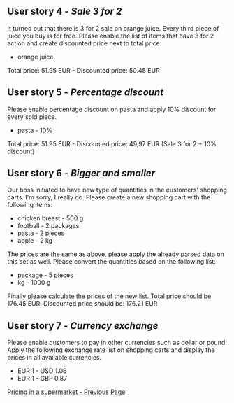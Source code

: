 ## User story 4 - *Sale 3 for 2*
It turned out that there is 3 for 2 sale on orange juice. Every third piece of juice you buy is for free.
Please enable the list of items that have 3 for 2 action and create discounted price next to total price:
* orange juice

Total price: 51.95 EUR - Discounted price: 50.45 EUR

## User story 5 - *Percentage discount*
Please enable percentage discount on pasta and apply 10% discount for every sold piece.
* pasta - 10%

Total price: 51.95 EUR - Discounted price: 49,97 EUR (Sale 3 for 2 + 10% discount)

## User story 6 - *Bigger and smaller*
Our boss initiated to have new type of quantities in the customers' shopping carts. I'm sorry, I really do.
Please create a new shopping cart with the following items:
* chicken breast - 500 g
* football - 2 packages
* pasta - 2 pieces
* apple  - 2 kg

The prices are the same as above, please apply the already parsed data on this set as well.
Please convert the quantities based on the following list:
* package - 5 pieces
* kg - 1000 g

Finally please calculate the prices of the new list. Total price should be 176.45 EUR. Discounted price should be: 176.21 EUR

## User story 7 - *Currency exchange*

Please enable customers to pay in other currencies such as dollar or pound. Apply the following exchange rate list on shopping carts and display the prices in all available currencies.
* EUR 1 - USD 1.06
* EUR 1 - GBP 0.87

[Pricing in a supermarket - Previous Page](kata001-supermarket-pricing01.md)